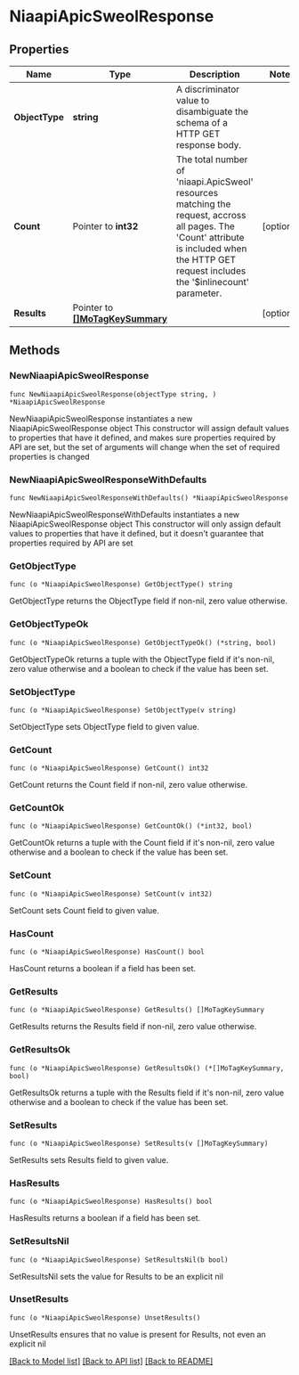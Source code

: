 # NiaapiApicSweolResponse

## Properties

Name | Type | Description | Notes
------------ | ------------- | ------------- | -------------
**ObjectType** | **string** | A discriminator value to disambiguate the schema of a HTTP GET response body. | 
**Count** | Pointer to **int32** | The total number of &#39;niaapi.ApicSweol&#39; resources matching the request, accross all pages. The &#39;Count&#39; attribute is included when the HTTP GET request includes the &#39;$inlinecount&#39; parameter. | [optional] 
**Results** | Pointer to [**[]MoTagKeySummary**](MoTagKeySummary.md) |  | [optional] 

## Methods

### NewNiaapiApicSweolResponse

`func NewNiaapiApicSweolResponse(objectType string, ) *NiaapiApicSweolResponse`

NewNiaapiApicSweolResponse instantiates a new NiaapiApicSweolResponse object
This constructor will assign default values to properties that have it defined,
and makes sure properties required by API are set, but the set of arguments
will change when the set of required properties is changed

### NewNiaapiApicSweolResponseWithDefaults

`func NewNiaapiApicSweolResponseWithDefaults() *NiaapiApicSweolResponse`

NewNiaapiApicSweolResponseWithDefaults instantiates a new NiaapiApicSweolResponse object
This constructor will only assign default values to properties that have it defined,
but it doesn't guarantee that properties required by API are set

### GetObjectType

`func (o *NiaapiApicSweolResponse) GetObjectType() string`

GetObjectType returns the ObjectType field if non-nil, zero value otherwise.

### GetObjectTypeOk

`func (o *NiaapiApicSweolResponse) GetObjectTypeOk() (*string, bool)`

GetObjectTypeOk returns a tuple with the ObjectType field if it's non-nil, zero value otherwise
and a boolean to check if the value has been set.

### SetObjectType

`func (o *NiaapiApicSweolResponse) SetObjectType(v string)`

SetObjectType sets ObjectType field to given value.


### GetCount

`func (o *NiaapiApicSweolResponse) GetCount() int32`

GetCount returns the Count field if non-nil, zero value otherwise.

### GetCountOk

`func (o *NiaapiApicSweolResponse) GetCountOk() (*int32, bool)`

GetCountOk returns a tuple with the Count field if it's non-nil, zero value otherwise
and a boolean to check if the value has been set.

### SetCount

`func (o *NiaapiApicSweolResponse) SetCount(v int32)`

SetCount sets Count field to given value.

### HasCount

`func (o *NiaapiApicSweolResponse) HasCount() bool`

HasCount returns a boolean if a field has been set.

### GetResults

`func (o *NiaapiApicSweolResponse) GetResults() []MoTagKeySummary`

GetResults returns the Results field if non-nil, zero value otherwise.

### GetResultsOk

`func (o *NiaapiApicSweolResponse) GetResultsOk() (*[]MoTagKeySummary, bool)`

GetResultsOk returns a tuple with the Results field if it's non-nil, zero value otherwise
and a boolean to check if the value has been set.

### SetResults

`func (o *NiaapiApicSweolResponse) SetResults(v []MoTagKeySummary)`

SetResults sets Results field to given value.

### HasResults

`func (o *NiaapiApicSweolResponse) HasResults() bool`

HasResults returns a boolean if a field has been set.

### SetResultsNil

`func (o *NiaapiApicSweolResponse) SetResultsNil(b bool)`

 SetResultsNil sets the value for Results to be an explicit nil

### UnsetResults
`func (o *NiaapiApicSweolResponse) UnsetResults()`

UnsetResults ensures that no value is present for Results, not even an explicit nil

[[Back to Model list]](../README.md#documentation-for-models) [[Back to API list]](../README.md#documentation-for-api-endpoints) [[Back to README]](../README.md)


